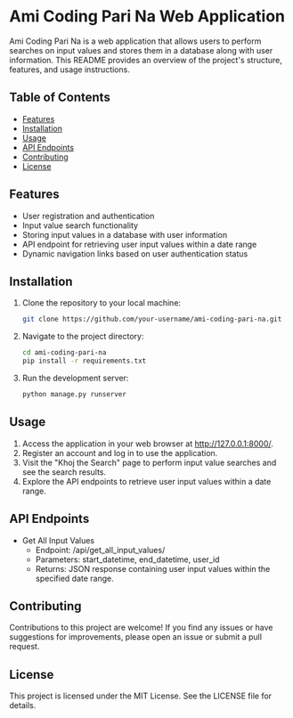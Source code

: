 # Ami Coding Pari Na Web Application

Ami Coding Pari Na is a web application that allows users to perform searches on input values and stores them in a database along with user information. This README provides an overview of the project's structure, features, and usage instructions.

## Table of Contents

- [Features](#features)
- [Installation](#installation)
- [Usage](#usage)
- [API Endpoints](#api-endpoints)
- [Contributing](#contributing)
- [License](#license)

## Features

- User registration and authentication
- Input value search functionality
- Storing input values in a database with user information
- API endpoint for retrieving user input values within a date range
- Dynamic navigation links based on user authentication status

## Installation

1. Clone the repository to your local machine:

   ```bash
   git clone https://github.com/your-username/ami-coding-pari-na.git

2. Navigate to the project directory:

   ```bash
   cd ami-coding-pari-na
   pip install -r requirements.txt
3. Run the development server:
    ```bash
   python manage.py runserver

##  Usage
1. Access the application in your web browser at http://127.0.0.1:8000/.
2. Register an account and log in to use the application.
3. Visit the "Khoj the Search" page to perform input value searches and see the search results.
4. Explore the API endpoints to retrieve user input values within a date range.

## API Endpoints
*   Get All Input Values
    * Endpoint: /api/get_all_input_values/
    * Parameters: start_datetime, end_datetime, user_id 
    * Returns: JSON response containing user input values within the specified date range.

## Contributing
Contributions to this project are welcome! If you find any issues or have suggestions for improvements, please open an issue or submit a pull request.

## License
This project is licensed under the MIT License. See the LICENSE file for details.
